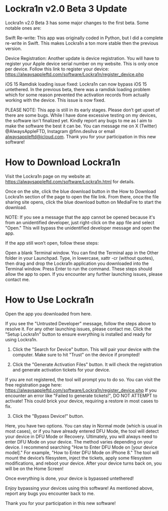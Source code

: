 # Lockra1n v2.0 Beta 3 Update
Lockra1n v2.0 Beta 3 has some major changes to the first beta. Some notable ones are:

Swift Re-write: This app was originally coded in Python, but I did a complete re-write in Swift. This makes Lockra1n a ton more stable then the previous version.

Device Registration: Another update is device registration. You will have to register your Apple device serial number on my website. This is only once per device.
Follow this link to register your device: https://alwaysappleftd.com/software/Lockra1n/register_device.php

iOS 15 Ramdisk loading issue fixed: Lockra1n can now bypass iOS 15 untethered. In the previous beta, there was a ramdisk loading problem which for some reason prevented the activation records from actually working with the device. This issue is now fixed.

PLEASE NOTE: This app is still in its early stages. Please don’t get upset of there are some bugs.
While I have done excessive testing on my devices, the software isn't finalized yet. 
Kindly report any bugs to me as I aim to make the software the best it can be. 
You can message me on X (Twitter) @AlwaysAppleFTD, Instagram @finn.desilva or email alwaysappleftd@icloud.com. Thank you for your participation in this new software!

# How to Download Lockra1n

Visit the Lockra1n page on my website at: https://alwaysappleftd.com/software/Lockra1n.html for details.

Once on the site, click the blue download button in the How to Download Lockra1n section of the page to open the file link. 
From there, once the file sharing site opens, click the blue download button on MediaFire to start the download.

NOTE: If you see a message that the app cannot be opened because it's from an unidentified developer, just right-click on the app file and select "Open." This will bypass the unidentified developer message and open the app.

If the app still won’t open, follow these steps:

Open a blank Terminal window. You can find the Terminal app in the Other folder in your Launchpad.
Type, in lowercase, xattr -cr (without quotes), then drag and drop the Lockra1n application you downloaded into the Terminal window.
Press Enter to run the command.
These steps should allow the app to open. If you encounter any further launching issues, please contact me.

# How to Use Lockra1n

Open the app you downloaded from here.

If you see the "Untrusted Developer" message, follow the steps above to resolve it.
For any other launching issues, please contact me.
Click the "Setup Lockra1n" button to ensure everything is installed and ready for using Lockra1n.

1. Click the "Search for Device" button. This will pair your device with the computer. Make sure to hit "Trust" on the device if prompted!

2. Click the "Generate Activation Files" button. It will check the registration and generate activation tickets for your device.

If you are not registered, the tool will prompt you to do so. You can visit the free registration page here: https://alwaysappleftd.com/software/Lockra1n/register_device.php
If you encounter an error like "Failed to generate tickets!", DO NOT ATTEMPT to activate! This could brick your device, requiring a restore in most cases to fix.

3. Click the "Bypass Device!" button.

Here, you have two options. You can stay in Normal mode (which is usual in most cases), or if you have already entered DFU Mode, the tool will detect your device in DFU Mode or Recovery.
Ultimately, you will always need to enter DFU Mode on your device. The method varies depending on your device.
I recommend searching "How to Enter DFU Mode on [your device model]." For example, "How to Enter DFU Mode on iPhone 8."
The tool will mount the device’s filesystem, inject the tickets, apply some filesystem modifications, and reboot your device. After your device turns back on, you will be on the Home Screen!

Once everything is done, your device is bypassed untethered!

Enjoy bypassing your devices using this software!
As mentioned above, report any bugs you encounter back to me.

Thank you for your participation in this new software!

